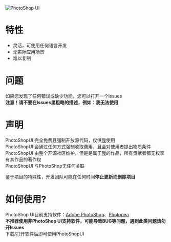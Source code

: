 ![PhotoShop UI](https://raw.githubusercontent.com/yellowbug7293/PhotoShopUI/main/psui.png)

# 特性
- 灵活，可使用任何语言开发  
- 无实际应用场景  
- 难以复制

# 问题
如果您发现了任何错误或缺少功能，您可以打开一个Issues  
**注意！请不要在Issues里粗略的描述，例如：我无法使用**  

# 声明
PhotoShopUI 完全免费且强制开放源代码，仅供[我](https://space.bilibili.com/494298798)使用  
PhotoShopUI 会通过任何方式强制收取费用，且会对使用者提出物质条件  
PhotoShopUI 由整个开源社区维护，但是是属于[我](https://space.bilibili.com/494298798)的作品，所有贡献者都无权享有其作品的著作权  
PhotoShopUI 与PhotoShop无任何关联  

鉴于项目的特殊性，开发团队可能在任何时间**停止更新**或**删除项目**  

# 如何使用?
PhotoShop UI目前支持软件：[Adobe PhotoShop](https://www.adobe.com/products/photoshop.html)、[Photopea](https://www.photopea.com/)  
**不推荐使用非PhotoShop UI支持软件，可能导致BUG等问题，遇到此类问题请勿开Issues**  
下载/打开软件后即可使用PhotoShopUI
